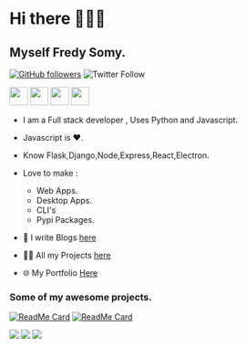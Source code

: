 # Hi there 🙋🏻‍♂️
## Myself Fredy Somy.


[![GitHub followers](https://img.shields.io/github/followers/fredysomy?style=social)]()
![Twitter Follow](https://img.shields.io/twitter/follow/FredySomy?style=social)


<a href="https://dev.to/fredysomy"><img height="32px" width="32px" src="https://encrypted-tbn0.gstatic.com/images?q=tbn:ANd9GcRgajA05XF6eHfhMRKT9EunERUm82WuKMe8MQ&usqp=CAU"></a>
<a href="https://linkedin.com/in/fredysomy"><img height="32px" width="32px" src="https://encrypted-tbn0.gstatic.com/images?q=tbn:ANd9GcRLmPdKRkCtqXB94svbTykR1XudgqXLhlolMQ&usqp=CAU"></a>
<a href="https://twitter.com/FredySomy"><img height="32px" width="32px" src="https://encrypted-tbn0.gstatic.com/images?q=tbn:ANd9GcQoaGWjOH7kQ2Vpv34G4VtDKSWVwkuqiPxV6Q&usqp=CAU"></a>
<a href="https://fredysomy.hashnode.dev"><img height="32px" width="32px" src="https://cdn.hashnode.com/res/hashnode/image/upload/v1592752137870/scHk9tTaA.png?auto=compressUQ1nKYMaA=w384-h384"></a>


* I am a Full stack developer , Uses Python and Javascript.<br>

* Javascript is ❤️.<br>

* Know Flask,Django,Node,Express,React,Electron.<br>
* Love to make :
  * Web Apps.
  * Desktop Apps.
  * CLI's
  * Pypi Packages.

* 📄 I write Blogs [here](https://blog.fredy.rocks/)

* 👩‍💻 All my Projects [here](https://projects.fredy.rocks/)

* 🌐 My Portfolio [Here](https://fredy.rocks/)



### Some of my awesome projects.


[![ReadMe Card](https://github-readme-stats.vercel.app/api/pin/?username=fredysomy&repo=pysonDB&theme=shades-of-purple)](https://github.com/fredysomy/pysonDB)
[![ReadMe Card](https://github-readme-stats.vercel.app/api/pin/?username=fredysomy&repo=MarkdownIt&theme=shades-of-purple)](https://github.com/fredysomy/MarkdownIt) 

![](https://komarev.com/ghpvc/?username=fredysomy&color=010040&style=flat-square)
![](https://img.shields.io/github/followers/fredysomy?style=flat-square)
![](https://img.shields.io/github/stars/fredysomy?style=flat-square)



 
